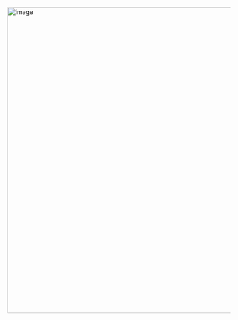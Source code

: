 
<img width="906" height="691" alt="image" src="https://github.com/user-attachments/assets/33bd076a-92c8-4c4e-a4a4-0c00b1b822c2" />
